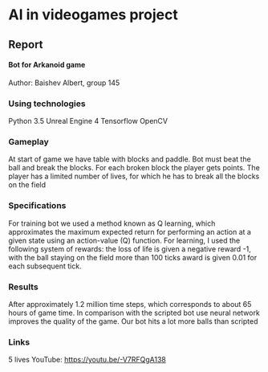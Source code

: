 # AI in videogames project
## Report
#### Bot for Arkanoid game
Author: Baishev Albert, group 145

### Using technologies
Python 3.5
Unreal Engine 4
Tensorflow
OpenCV

### Gameplay
At start of game we have table with blocks and paddle. 
Bot must beat the ball and break the blocks. For each broken block the player gets points.
The player has a limited number of lives, for which he has to break all the blocks on the field

### Specifications
For training bot we used a method known as Q learning, which approximates the maximum expected return for performing an action at a given state using an action-value (Q) function.
For learning, I used the following system of rewards: the loss of life is given a negative reward -1, with the ball staying on the field more than 100 ticks award is given 0.01 for each subsequent tick.

### Results
After approximately 1.2 million time steps, which corresponds to about 65 hours of game time.
In comparison with the scripted bot use neural network improves the quality of the game. Our bot hits a lot more balls than scripted

### Links
5 lives
YouTube: https://youtu.be/-V7RFQgA138